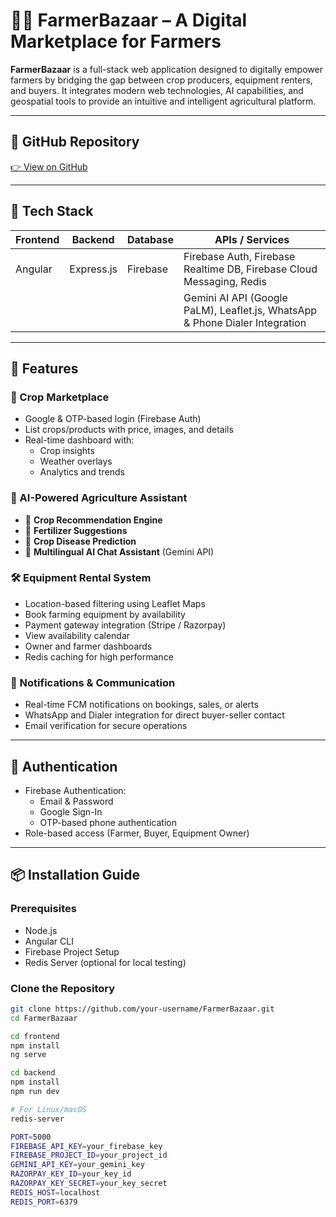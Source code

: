 # 👨‍🌾 FarmerBazaar – A Digital Marketplace for Farmers

**FarmerBazaar** is a full-stack web application designed to digitally empower farmers by bridging the gap between crop producers, equipment renters, and buyers. It integrates modern web technologies, AI capabilities, and geospatial tools to provide an intuitive and intelligent agricultural platform.

---

## 🔗 GitHub Repository

[👉 View on GitHub](https://github.com/Nana-4gohil/FarmerBazaar)

---

## 🧰 Tech Stack

| Frontend      | Backend           | Database     | APIs / Services                                                                 |
|---------------|-------------------|--------------|---------------------------------------------------------------------------------|
| Angular       | Express.js        | Firebase     | Firebase Auth, Firebase Realtime DB, Firebase Cloud Messaging, Redis           |
|               |                   |              | Gemini AI API (Google PaLM), Leaflet.js, WhatsApp & Phone Dialer Integration   |

---

## 🚀 Features

### 🛒 Crop Marketplace
- Google & OTP-based login (Firebase Auth)
- List crops/products with price, images, and details
- Real-time dashboard with:
  - Crop insights
  - Weather overlays
  - Analytics and trends

### 🧠 AI-Powered Agriculture Assistant
- 🌾 **Crop Recommendation Engine**
- 💊 **Fertilizer Suggestions**
- 🦠 **Crop Disease Prediction**
- 💬 **Multilingual AI Chat Assistant** (Gemini API)

### 🛠️ Equipment Rental System
- Location-based filtering using Leaflet Maps
- Book farming equipment by availability
- Payment gateway integration (Stripe / Razorpay)
- View availability calendar
- Owner and farmer dashboards
- Redis caching for high performance

### 🔔 Notifications & Communication
- Real-time FCM notifications on bookings, sales, or alerts
- WhatsApp and Dialer integration for direct buyer-seller contact
- Email verification for secure operations

---

## 🔐 Authentication

- Firebase Authentication:
  - Email & Password
  - Google Sign-In
  - OTP-based phone authentication
- Role-based access (Farmer, Buyer, Equipment Owner)

---

## 📦 Installation Guide

### Prerequisites
- Node.js
- Angular CLI
- Firebase Project Setup
- Redis Server (optional for local testing)

### Clone the Repository

```bash
git clone https://github.com/your-username/FarmerBazaar.git
cd FarmerBazaar

cd frontend
npm install
ng serve

cd backend
npm install
npm run dev

# For Linux/macOS
redis-server

PORT=5000
FIREBASE_API_KEY=your_firebase_key
FIREBASE_PROJECT_ID=your_project_id
GEMINI_API_KEY=your_gemini_key
RAZORPAY_KEY_ID=your_key_id
RAZORPAY_KEY_SECRET=your_key_secret
REDIS_HOST=localhost
REDIS_PORT=6379

